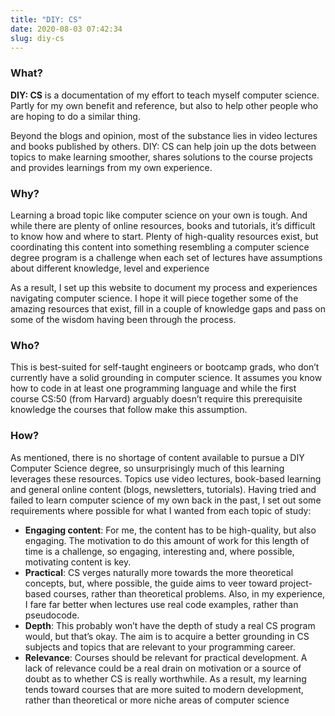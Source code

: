 ```yaml
---
title: "DIY: CS"
date: 2020-08-03 07:42:34
slug: diy-cs
---
```


### What?

**DIY: CS** is a documentation of my effort to teach myself computer science. Partly for my own benefit and reference, but also to help other people who are hoping to do a similar thing.

Beyond the blogs and opinion, most of the substance lies in video lectures and books published by others. DIY: CS can help join up the dots between topics to make learning smoother, shares solutions to the course projects and provides learnings from my own experience.

### Why?

Learning a broad topic like computer science on your own is tough. And while there are plenty of online resources, books and tutorials, it’s difficult to know how and where to start. Plenty of high-quality resources exist, but coordinating this content into something resembling a computer science degree program is a challenge when each set of lectures have assumptions about different knowledge, level and experience

As a result, I set up this website to document my process and experiences navigating computer science. I hope it will piece together some of the amazing resources that exist, fill in a couple of knowledge gaps and pass on some of the wisdom having been through the process.

### Who?

This is best-suited for self-taught engineers or bootcamp grads, who don’t currently have a solid grounding in computer science. It assumes you know how to code in at least one programming language and while the first course CS:50 (from Harvard) arguably doesn’t require this prerequisite knowledge the courses that follow make this assumption.

### How?

As mentioned, there is no shortage of content available to pursue a DIY Computer Science degree, so unsurprisingly much of this learning leverages these resources. Topics use video lectures, book-based learning and general online content (blogs, newsletters, tutorials). Having tried and failed to learn computer science of my own back in the past, I set out some requirements where possible for what I wanted from each topic of study:

- **Engaging content**: For me, the content has to be high-quality, but also engaging. The motivation to do this amount of work for this length of time is a challenge, so engaging, interesting and, where possible, motivating content is key.
- **Practical**: CS verges naturally more towards the more theoretical concepts, but, where possible, the guide aims to veer toward project-based courses, rather than theoretical problems. Also, in my experience, I fare far better when lectures use real code examples, rather than pseudocode.
- **Depth**: This probably won’t have the depth of study a real CS program would, but that’s okay. The aim is to acquire a better grounding in CS subjects and topics that are relevant to your programming career.
- **Relevance**: Courses should be relevant for practical development. A lack of relevance could be a real drain on motivation or a source of doubt as to whether CS is really worthwhile. As a result, my learning tends toward courses that are more suited to modern development, rather than theoretical or more niche areas of computer science
